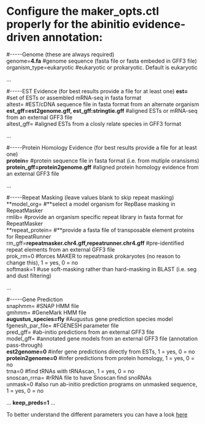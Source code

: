 
# Configure the maker_opts.ctl properly for the abinitio evidence-driven annotation:


\#-----Genome (these are always required)  
genome=**4.fa** #genome sequence (fasta file or fasta embeded in GFF3 file)  
organism\_type=eukaryotic #eukaryotic or prokaryotic. Default is eukaryotic

...

\#-----EST Evidence (for best results provide a file for at least one) 
**est=** #set of ESTs or assembled mRNA-seq in fasta format  
altest= #EST/cDNA sequence file in fasta format from an alternate organism  
**est\_gff=est2genome.gff, est_gff:stringtie.gff** #aligned ESTs or mRNA-seq from an external GFF3 file  
altest\_gff= #aligned ESTs from a closly relate species in GFF3 format

...

\#-----Protein Homology Evidence (for best results provide a file for at least one)  
**protein=** #protein sequence file in fasta format (i.e. from mutiple oransisms)  
**protein\_gff=protein2genome.gff** #aligned protein homology evidence from an external GFF3 file

...

\#-----Repeat Masking (leave values blank to skip repeat masking)  
**model\_org= #**select a model organism for RepBase masking in RepeatMasker  
rmlib= #provide an organism specific repeat library in fasta format for RepeatMasker   
**repeat\_protein= #**provide a fasta file of transposable element proteins for RepeatRunner  
rm\_gff=**repeatmasker.chr4.gff,repeatrunner.chr4.gff** #pre-identified repeat elements from an external GFF3 file  
prok\_rm=0 #forces MAKER to repeatmask prokaryotes (no reason to change this), 1 = yes, 0 = no  
softmask=1 #use soft-masking rather than hard-masking in BLAST (i.e. seg and dust filtering)

...

\#-----Gene Prediction  
snaphmm= #SNAP HMM file  
gmhmm= #GeneMark HMM file  
**augustus\_species=fly** #Augustus gene prediction species model  
fgenesh\_par\_file= #FGENESH parameter file  
pred\_gff= #ab-initio predictions from an external GFF3 file  
model\_gff= #annotated gene models from an external GFF3 file (annotation pass-through)  
**est2genome=0** #infer gene predictions directly from ESTs, 1 = yes, 0 = no  
**protein2genome=0** #infer predictions from protein homology, 1 = yes, 0 = no  
trna=0 #find tRNAs with tRNAscan, 1 = yes, 0 = no  
snoscan\_rrna= #rRNA file to have Snoscan find snoRNAs  
unmask=0 #also run ab-initio prediction programs on unmasked sequence, 1 = yes, 0 = no

...
**keep_preds=1**
...

To better understand the different parameters you can have a look [here](http://weatherby.genetics.utah.edu/MAKER/wiki/index.php/The_MAKER_control_files_explained) 
